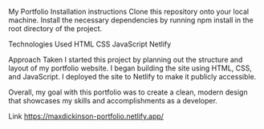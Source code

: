 My Portfolio
Installation instructions
Clone this repository onto your local machine.
Install the necessary dependencies by running npm install in the root directory of the project.


Technologies Used
HTML
CSS
JavaScript
Netlify

Approach Taken
I started this project by planning out the structure and layout of my portfolio website. I began building the site using HTML, CSS, and JavaScript. I deployed the site to Netlify to make it publicly accessible.


Overall, my goal with this portfolio was to create a clean, modern design that showcases my skills and accomplishments as a developer.

Link
https://maxdickinson-portfolio.netlify.app/